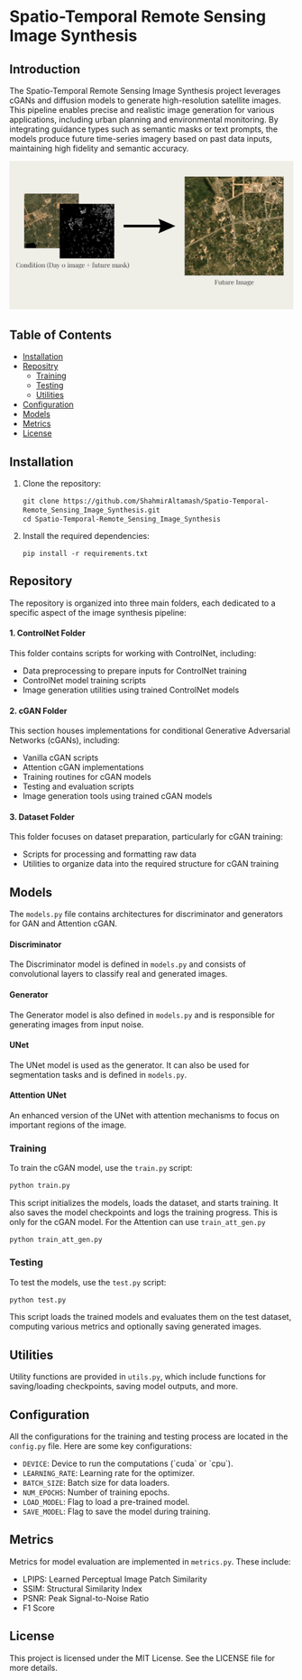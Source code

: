 # Spatio-Temporal Remote Sensing Image Synthesis

## Introduction
The Spatio-Temporal Remote Sensing Image Synthesis project leverages cGANs and diffusion models to generate high-resolution satellite images. This pipeline enables precise and realistic image generation for various applications, including urban planning and environmental monitoring. By integrating guidance types such as semantic masks or text prompts, the models produce future time-series imagery based on past data inputs, maintaining high fidelity and semantic accuracy.

<div align="center">
  <img src="Motivation.png" alt="Diagram">
</div>


## Table of Contents
- [Installation](#installation)
- [Repositry](#Repositry)
  - [Training](#training)
  - [Testing](#testing)
  - [Utilities](#utilities)
- [Configuration](#configuration)
- [Models](#models)
- [Metrics](#metrics)
- [License](#license)

## Installation

1. Clone the repository:
   ```
   git clone https://github.com/ShahmirAltamash/Spatio-Temporal-Remote_Sensing_Image_Synthesis.git
   cd Spatio-Temporal-Remote_Sensing_Image_Synthesis 
   ```

2. Install the required dependencies:
   ```
   pip install -r requirements.txt
   ```

## Repository

The repository is organized into three main folders, each dedicated to a specific aspect of the image synthesis pipeline:

#### 1. ControlNet Folder

This folder contains scripts for working with ControlNet, including:

- Data preprocessing to prepare inputs for ControlNet training
- ControlNet model training scripts
- Image generation utilities using trained ControlNet models

#### 2. cGAN Folder

This section houses implementations for conditional Generative Adversarial Networks (cGANs), including:

- Vanilla cGAN scripts
- Attention cGAN implementations
- Training routines for cGAN models
- Testing and evaluation scripts
- Image generation tools using trained cGAN models

#### 3. Dataset Folder

This folder focuses on dataset preparation, particularly for cGAN training:

- Scripts for processing and formatting raw data
- Utilities to organize data into the required structure for cGAN training

## Models
The `models.py` file contains architectures for discriminator and generators for GAN and Attention cGAN.

#### Discriminator
The Discriminator model is defined in `models.py` and consists of convolutional layers to classify real and generated images.

#### Generator
The Generator model is also defined in `models.py` and is responsible for generating images from input noise.

#### UNet
The UNet model is used as the generator. It can also be used for segmentation tasks and is defined in `models.py`.

#### Attention UNet
An enhanced version of the UNet with attention mechanisms to focus on important regions of the image.

### Training

To train the cGAN model, use the `train.py` script:

   ```bash
   python train.py
  ```

This script initializes the models, loads the dataset, and starts training. It also saves the model checkpoints and logs the training progress.
This is only for the cGAN model. For the Attention can use `train_att_gen.py`
```
python train_att_gen.py
```

### Testing

To test the models, use the `test.py` script:

   ```bash
   python test.py
   ```

This script loads the trained models and evaluates them on the test dataset, computing various metrics and optionally saving generated images.

## Utilities
Utility functions are provided in `utils.py`, which include functions for saving/loading checkpoints, saving model outputs, and more.

## Configuration
All the configurations for the training and testing process are located in the `config.py` file. Here are some key configurations:

- `DEVICE`: Device to run the computations (\`cuda\` or \`cpu\`).
- `LEARNING_RATE`: Learning rate for the optimizer.
- `BATCH_SIZE`: Batch size for data loaders.
- `NUM_EPOCHS`: Number of training epochs.
- `LOAD_MODEL`: Flag to load a pre-trained model.
- `SAVE_MODEL`: Flag to save the model during training.


## Metrics
Metrics for model evaluation are implemented in `metrics.py`. These include:

- LPIPS: Learned Perceptual Image Patch Similarity
- SSIM: Structural Similarity Index
- PSNR: Peak Signal-to-Noise Ratio
- F1 Score

## License
This project is licensed under the MIT License. See the LICENSE file for more details.
